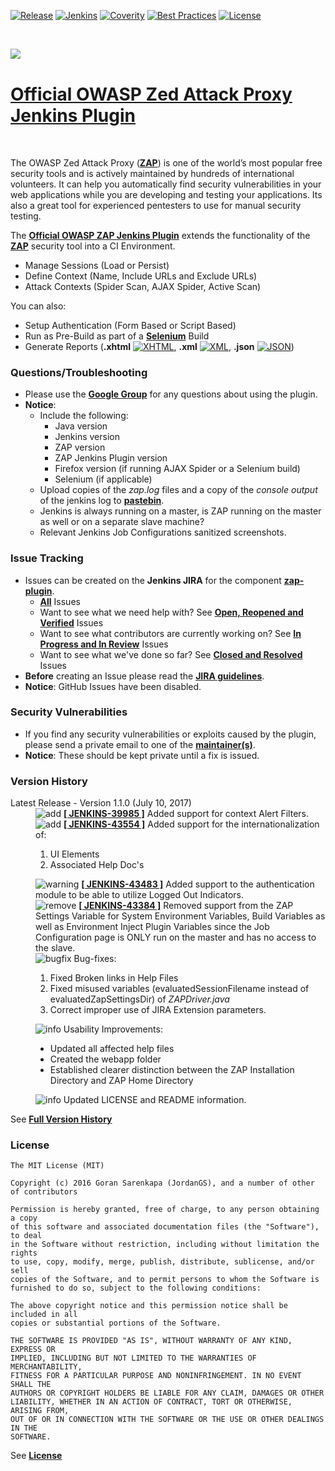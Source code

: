 [![Release](https://img.shields.io/github/release/jenkinsci/zap-plugin.svg)](https://github.com/jenkinsci/zap-plugin/releases)
[![Jenkins](https://ci.jenkins.io/job/Plugins/job/zap-plugin/job/master/badge/icon)](https://ci.jenkins.io/job/Plugins/job/zap-plugin/job/master/)
[![Coverity](https://scan.coverity.com/projects/10817/badge.svg)](https://scan.coverity.com/projects/jenkinsci-zap-plugin)
[![Best Practices](https://bestpractices.coreinfrastructure.org/projects/490/badge)](https://bestpractices.coreinfrastructure.org/projects/490)
[![License](https://img.shields.io/badge/license-MIT-blue.svg)](https://github.com/jenkinsci/zap-plugin/blob/master/LICENSE)

<br />

<a href='https://www.owasp.org/index.php/OWASP_Zed_Attack_Proxy_Project' align="top"><img align="left" src='https://www.owasp.org/images/1/11/Zap128x128.png'></a>

<br />

[Official OWASP Zed Attack Proxy Jenkins Plugin](https://wiki.jenkins-ci.org/display/JENKINS/zap+plugin)
==============================================

<br />

The OWASP Zed Attack Proxy (<b>[ZAP](https://www.owasp.org/index.php/OWASP_Zed_Attack_Proxy_Project)</b>) is one of the world’s most popular free security tools and is actively maintained by hundreds of international volunteers. It can help you automatically find security vulnerabilities in your web applications while you are developing and testing your applications. Its also a great tool for experienced pentesters to use for manual security testing.

The <b>[Official OWASP ZAP Jenkins Plugin](https://wiki.jenkins-ci.org/display/JENKINS/zap+plugin)</b> extends the functionality of the <b>[ZAP](https://www.owasp.org/index.php/OWASP_Zed_Attack_Proxy_Project)</b> security tool into a CI Environment.

  - Manage Sessions (Load or Persist)
  - Define Context (Name, Include URLs and Exclude URLs)
  - Attack Contexts (Spider Scan, AJAX Spider, Active Scan) 

You can also:
  - Setup Authentication (Form Based or Script Based)
  - Run as Pre-Build as part of a <b>[Selenium](http://docs.seleniumhq.org/)</b> Build
  - Generate Reports (**.xhtml** [![XHTML](https://wiki.jenkins-ci.org/download/attachments/102662470/html.png)](http://www.w3schools.com/html/html_xhtml.asp), **.xml** [![XML](https://wiki.jenkins-ci.org/download/attachments/102662470/xml.png)](http://www.w3schools.com/xml/default.asp), **.json** [![JSON](https://wiki.jenkins-ci.org/download/attachments/102662470/json.png)](http://www.w3schools.com/js/js_json_intro.asp))

### Questions/Troubleshooting

* Please use the <b>[Google Group](https://groups.google.com/forum/#!forum/zaproxy-jenkins)</b> for any questions about using the plugin.
* <b>Notice</b>:
  * Include the following:
    * Java version
    * Jenkins version
    * ZAP version
    * ZAP Jenkins Plugin version
    * Firefox version (if running AJAX Spider or a Selenium build)
    * Selenium (if applicable)
  * Upload copies of the <i>zap.log</i> files and a copy of the <i>console output</i> of the jenkins log to <b>[pastebin](https://pastebin.mozilla.org/)</b>.
  * Jenkins is always running on a master, is ZAP running on the master as well or on a separate slave machine?
  * Relevant Jenkins Job Configurations sanitized screenshots.

### Issue Tracking

* Issues can be created on the <b>Jenkins JIRA</b> for the component <b>[zap-plugin](https://issues.jenkins-ci.org/issues/?jql=project%20%3D%20JENKINS%20AND%20component%20%3D%20zap-plugin)</b>.
  * <b>[All](https://issues.jenkins-ci.org/issues/?jql=project%20%3D%20JENKINS%20AND%20component%20%3D%20zap-plugin)</b> Issues
  * Want to see what we need help with? See <b>[Open, Reopened and Verified](https://issues.jenkins-ci.org/browse/JENKINS-43384?jql=project%20%3D%20JENKINS%20AND%20status%20in%20%28Open%2C%20Reopened%2C%20Verified%29%20AND%20component%20%3D%20zap-plugin)</b> Issues
  * Want to see what contributors are currently working on? See <b>[In Progress and In Review](https://issues.jenkins-ci.org/browse/JENKINS-43483?jql=project%20%3D%20JENKINS%20AND%20status%20in%20%28%22In%20Progress%22%2C%20%22In%20Review%22%29%20AND%20component%20%3D%20zap-plugin)</b> Issues
  * Want to see what we've done so far? See <b>[Closed and Resolved](https://issues.jenkins-ci.org/browse/JENKINS-41069?jql=project%20%3D%20JENKINS%20AND%20status%20in%20%28Resolved%2C%20Closed%29%20AND%20component%20%3D%20zap-plugin)</b> Issues
* <b>Before</b> creating an Issue please read the <b>[JIRA guidelines](https://wiki.jenkins-ci.org/display/JENKINS/How+to+report+an+issue)</b>.
* <b>Notice</b>: GitHub Issues have been disabled.

### Security Vulnerabilities

* If you find any security vulnerabilities or exploits caused by the plugin, please send a private email to one of the <b>[maintainer(s)](https://wiki.jenkins-ci.org/display/JENKINS/zap+plugin#zapplugin-PluginInformation)</b>.
* <b>Notice</b>: These should be kept private until a fix is issued.

### Version History

<dl>
  <dt>Latest Release - Version 1.1.0 (July 10, 2017)</dt>
  <dd><img src="https://wiki.jenkins.io/s/en_GB/6441/82994790ee2f720a5ec8daf4850ac5b7b34d2194/_/images/icons/emoticons/add.png" alt="add"> <b><a href="https://issues.jenkins-ci.org/browse/JENKINS-39985">[ JENKINS-39985 ]</a></b> Added support for context Alert Filters.</dd>
  <dd><img src="https://wiki.jenkins.io/s/en_GB/6441/82994790ee2f720a5ec8daf4850ac5b7b34d2194/_/images/icons/emoticons/add.png" alt="add"> <b><a href="https://issues.jenkins-ci.org/browse/JENKINS-43554">[ JENKINS-43554 ]</a></b> Added support for the internationalization of:
    <ol>
      <li>UI Elements</li>
      <li>Associated Help Doc's</li>
    </ol>
  </dd>
  <dd><img src="https://wiki.jenkins.io/s/en_GB/6441/82994790ee2f720a5ec8daf4850ac5b7b34d2194/_/images/icons/emoticons/warning.png" alt="warning"> <b><a href="https://issues.jenkins-ci.org/browse/JENKINS-43483">[ JENKINS-43483 ]</a></b> Added support to the authentication module to be able to utilize Logged Out Indicators.</dd>
  <dd><img src="https://wiki.jenkins.io/s/en_GB/6441/82994790ee2f720a5ec8daf4850ac5b7b34d2194/_/images/icons/emoticons/forbidden.png" alt="remove"> <b><a href="https://issues.jenkins-ci.org/browse/JENKINS-43384">[ JENKINS-43384 ]</a></b> Removed support from the ZAP Settings Variable for System Environment Variables, Build Variables as well as Environment Inject Plugin Variables since the Job Configuration page is ONLY run on the master and has no access to the slave.</dd>
  <dd><img src="https://wiki.jenkins.io/s/en_GB/6441/82994790ee2f720a5ec8daf4850ac5b7b34d2194/_/images/icons/emoticons/error.png" alt="bugfix"> Bug-fixes:
    <ol>
      <li>Fixed Broken links in Help Files</li>
      <li>Fixed misused variables (evaluatedSessionFilename instead of evaluatedZapSettingsDir) of <i>ZAPDriver.java</i></li>
      <li>Correct improper use of JIRA Extension parameters.</li>
    </ol>
  </dd>
  <dd><img src="https://wiki.jenkins.io/s/en_GB/6441/82994790ee2f720a5ec8daf4850ac5b7b34d2194/_/images/icons/emoticons/information.png" alt="info"> Usability Improvements:
    <ul>
      <li>Updated all affected help files</li>
      <li>Created the webapp folder</li>
      <li>Established clearer distinction between the ZAP Installation Directory and ZAP Home Directory</li>
    </ul>
  </dd>
  <dd><img src="https://wiki.jenkins.io/s/en_GB/6441/82994790ee2f720a5ec8daf4850ac5b7b34d2194/_/images/icons/emoticons/information.png" alt="info"> Updated LICENSE and README information.</dd>
</dl>

See <b>[Full Version History](https://wiki.jenkins.io/display/JENKINS/Version+History)</b>

### License

	The MIT License (MIT)
	
	Copyright (c) 2016 Goran Sarenkapa (JordanGS), and a number of other of contributors
	
	Permission is hereby granted, free of charge, to any person obtaining a copy
	of this software and associated documentation files (the "Software"), to deal
	in the Software without restriction, including without limitation the rights
	to use, copy, modify, merge, publish, distribute, sublicense, and/or sell
	copies of the Software, and to permit persons to whom the Software is
	furnished to do so, subject to the following conditions:
	
	The above copyright notice and this permission notice shall be included in all
	copies or substantial portions of the Software.
	
	THE SOFTWARE IS PROVIDED "AS IS", WITHOUT WARRANTY OF ANY KIND, EXPRESS OR
	IMPLIED, INCLUDING BUT NOT LIMITED TO THE WARRANTIES OF MERCHANTABILITY,
	FITNESS FOR A PARTICULAR PURPOSE AND NONINFRINGEMENT. IN NO EVENT SHALL THE
	AUTHORS OR COPYRIGHT HOLDERS BE LIABLE FOR ANY CLAIM, DAMAGES OR OTHER
	LIABILITY, WHETHER IN AN ACTION OF CONTRACT, TORT OR OTHERWISE, ARISING FROM,
	OUT OF OR IN CONNECTION WITH THE SOFTWARE OR THE USE OR OTHER DEALINGS IN THE
	SOFTWARE.


See <b>[License](LICENSE)</b>